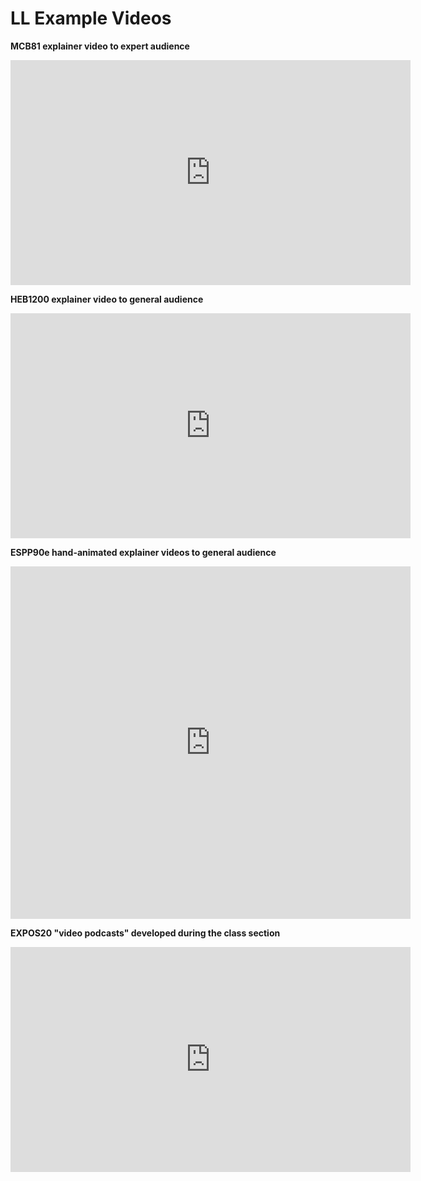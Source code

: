 # LL Example Videos

**MCB81 explainer video to expert audience**
<iframe src="https://player.vimeo.com/video/225859135?title=0&byline=0&portrait=0" width="640" height="360" frameborder="0" allow="autoplay; fullscreen" allowfullscreen></iframe>


**HEB1200 explainer video to general audience**
<iframe width="640" height="360" src="https://www.youtube.com/embed/nImC4aQ2tf0" frameborder="0" allow="accelerometer; autoplay; encrypted-media; gyroscope; picture-in-picture" allowfullscreen></iframe>


**ESPP90e hand-animated explainer videos to general audience**
<iframe src="https://player.vimeo.com/video/338308861" width="640" height="564" frameborder="0" width="640" height="360" frameborder="0" allow="autoplay; fullscreen" allowfullscreen></iframe>


**EXPOS20 "video podcasts" developed during the class section**
<iframe src="https://player.vimeo.com/video/367288510?title=0&byline=0&portrait=0" width="640" height="360" frameborder="0" allow="autoplay; fullscreen" allowfullscreen></iframe>



<!--stackedit_data:
eyJoaXN0b3J5IjpbNTg5MTUzMTI2LC02NDkxOTM1ODAsNTM3OD
A1NDE5LC0xNTg2MDgyNTQ5LC00ODUyNTk2MTksNjc3NDIwMzA4
LC0xNTI0NjA0NDUyLDQzOTEyOTQ3MywtNTgwMjAzMTIxXX0=
-->